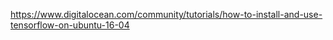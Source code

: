 https://www.digitalocean.com/community/tutorials/how-to-install-and-use-tensorflow-on-ubuntu-16-04  
